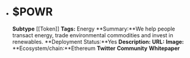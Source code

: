 - # $POWR
  **Subtype** [[Token]]
  **Tags:** Energy
  **Summary:**We help people transact energy, trade environmental commodities and invest in renewables.‍
  **Deployment Status:**Yes
  **Description:**
  **URL:**
  **Image:**
  **Ecosystem/chain:**Ethereum
  **Twitter**
  **Community**
  **Whitepaper**